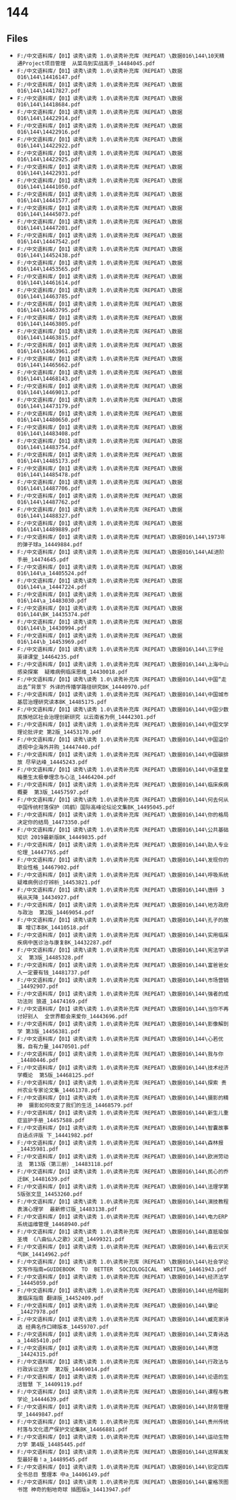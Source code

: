 # 144

## Files

- `F:/中文语料库/【01】读秀\读秀 1.0\读秀补充库（REPEAT）\数据016\144\10天精通Project项目管理  从菜鸟到实战高手_14484045.pdf`
- `F:/中文语料库/【01】读秀\读秀 1.0\读秀补充库（REPEAT）\数据016\144\14416147.pdf`
- `F:/中文语料库/【01】读秀\读秀 1.0\读秀补充库（REPEAT）\数据016\144\14417827.pdf`
- `F:/中文语料库/【01】读秀\读秀 1.0\读秀补充库（REPEAT）\数据016\144\14418684.pdf`
- `F:/中文语料库/【01】读秀\读秀 1.0\读秀补充库（REPEAT）\数据016\144\14422914.pdf`
- `F:/中文语料库/【01】读秀\读秀 1.0\读秀补充库（REPEAT）\数据016\144\14422916.pdf`
- `F:/中文语料库/【01】读秀\读秀 1.0\读秀补充库（REPEAT）\数据016\144\14422922.pdf`
- `F:/中文语料库/【01】读秀\读秀 1.0\读秀补充库（REPEAT）\数据016\144\14422925.pdf`
- `F:/中文语料库/【01】读秀\读秀 1.0\读秀补充库（REPEAT）\数据016\144\14422931.pdf`
- `F:/中文语料库/【01】读秀\读秀 1.0\读秀补充库（REPEAT）\数据016\144\14441050.pdf`
- `F:/中文语料库/【01】读秀\读秀 1.0\读秀补充库（REPEAT）\数据016\144\14441577.pdf`
- `F:/中文语料库/【01】读秀\读秀 1.0\读秀补充库（REPEAT）\数据016\144\14445073.pdf`
- `F:/中文语料库/【01】读秀\读秀 1.0\读秀补充库（REPEAT）\数据016\144\14447201.pdf`
- `F:/中文语料库/【01】读秀\读秀 1.0\读秀补充库（REPEAT）\数据016\144\14447542.pdf`
- `F:/中文语料库/【01】读秀\读秀 1.0\读秀补充库（REPEAT）\数据016\144\14452438.pdf`
- `F:/中文语料库/【01】读秀\读秀 1.0\读秀补充库（REPEAT）\数据016\144\14453565.pdf`
- `F:/中文语料库/【01】读秀\读秀 1.0\读秀补充库（REPEAT）\数据016\144\14461614.pdf`
- `F:/中文语料库/【01】读秀\读秀 1.0\读秀补充库（REPEAT）\数据016\144\14463785.pdf`
- `F:/中文语料库/【01】读秀\读秀 1.0\读秀补充库（REPEAT）\数据016\144\14463795.pdf`
- `F:/中文语料库/【01】读秀\读秀 1.0\读秀补充库（REPEAT）\数据016\144\14463805.pdf`
- `F:/中文语料库/【01】读秀\读秀 1.0\读秀补充库（REPEAT）\数据016\144\14463815.pdf`
- `F:/中文语料库/【01】读秀\读秀 1.0\读秀补充库（REPEAT）\数据016\144\14463961.pdf`
- `F:/中文语料库/【01】读秀\读秀 1.0\读秀补充库（REPEAT）\数据016\144\14465662.pdf`
- `F:/中文语料库/【01】读秀\读秀 1.0\读秀补充库（REPEAT）\数据016\144\14468143.pdf`
- `F:/中文语料库/【01】读秀\读秀 1.0\读秀补充库（REPEAT）\数据016\144\14469013.pdf`
- `F:/中文语料库/【01】读秀\读秀 1.0\读秀补充库（REPEAT）\数据016\144\14473179.pdf`
- `F:/中文语料库/【01】读秀\读秀 1.0\读秀补充库（REPEAT）\数据016\144\14480650.pdf`
- `F:/中文语料库/【01】读秀\读秀 1.0\读秀补充库（REPEAT）\数据016\144\14483408.pdf`
- `F:/中文语料库/【01】读秀\读秀 1.0\读秀补充库（REPEAT）\数据016\144\14483754.pdf`
- `F:/中文语料库/【01】读秀\读秀 1.0\读秀补充库（REPEAT）\数据016\144\14485173.pdf`
- `F:/中文语料库/【01】读秀\读秀 1.0\读秀补充库（REPEAT）\数据016\144\14485478.pdf`
- `F:/中文语料库/【01】读秀\读秀 1.0\读秀补充库（REPEAT）\数据016\144\14487706.pdf`
- `F:/中文语料库/【01】读秀\读秀 1.0\读秀补充库（REPEAT）\数据016\144\14487762.pdf`
- `F:/中文语料库/【01】读秀\读秀 1.0\读秀补充库（REPEAT）\数据016\144\14488327.pdf`
- `F:/中文语料库/【01】读秀\读秀 1.0\读秀补充库（REPEAT）\数据016\144\14489889.pdf`
- `F:/中文语料库/【01】读秀\读秀 1.0\读秀补充库（REPEAT）\数据016\144\1973年的弹子球a_14449884.pdf`
- `F:/中文语料库/【01】读秀\读秀 1.0\读秀补充库（REPEAT）\数据016\144\AE进阶手册_14474645.pdf`
- `F:/中文语料库/【01】读秀\读秀 1.0\读秀补充库（REPEAT）\数据016\144\a_14405524.pdf`
- `F:/中文语料库/【01】读秀\读秀 1.0\读秀补充库（REPEAT）\数据016\144\a_14447224.pdf`
- `F:/中文语料库/【01】读秀\读秀 1.0\读秀补充库（REPEAT）\数据016\144\a_14483030.pdf`
- `F:/中文语料库/【01】读秀\读秀 1.0\读秀补充库（REPEAT）\数据016\144\BK_14435374.pdf`
- `F:/中文语料库/【01】读秀\读秀 1.0\读秀补充库（REPEAT）\数据016\144\b_14430994.pdf`
- `F:/中文语料库/【01】读秀\读秀 1.0\读秀补充库（REPEAT）\数据016\144\b_14453969.pdf`
- `F:/中文语料库/【01】读秀\读秀 1.0\读秀补充库（REPEAT）\数据016\144\三字经 英译课堂_14464235.pdf`
- `F:/中文语料库/【01】读秀\读秀 1.0\读秀补充库（REPEAT）\数据016\144\上海中山感染探案  疑难病例临床思维_14430018.pdf`
- `F:/中文语料库/【01】读秀\读秀 1.0\读秀补充库（REPEAT）\数据016\144\中国“走出去”背景下 外译的传播学路径研究BK_14440970.pdf`
- `F:/中文语料库/【01】读秀\读秀 1.0\读秀补充库（REPEAT）\数据016\144\中国城市基层治理研究读本BK_14485175.pdf`
- `F:/中文语料库/【01】读秀\读秀 1.0\读秀补充库（REPEAT）\数据016\144\中国少数民族地区社会治理创新研究 以云南省为例_14442301.pdf`
- `F:/中文语料库/【01】读秀\读秀 1.0\读秀补充库（REPEAT）\数据016\144\中国文学理论批评史 第2版_14453170.pdf`
- `F:/中文语料库/【01】读秀\读秀 1.0\读秀补充库（REPEAT）\数据016\144\中国溢价 透视中企海外并购_14447440.pdf`
- `F:/中文语料库/【01】读秀\读秀 1.0\读秀补充库（REPEAT）\数据016\144\中国碳排放 尽早达峰_14445243.pdf`
- `F:/中文语料库/【01】读秀\读秀 1.0\读秀补充库（REPEAT）\数据016\144\中道皇皇  梅墨生太极拳理念与心法_14464204.pdf`
- `F:/中文语料库/【01】读秀\读秀 1.0\读秀补充库（REPEAT）\数据016\144\临床疾病概要  第3版_14457597.pdf`
- `F:/中文语料库/【01】读秀\读秀 1.0\读秀补充库（REPEAT）\数据016\144\何去何从 中国传统村落保护（鸣鹤）国际高峰论坛论文集BK_14495045.pdf`
- `F:/中文语料库/【01】读秀\读秀 1.0\读秀补充库（REPEAT）\数据016\144\你的格局决定你的结局_14473350.pdf`
- `F:/中文语料库/【01】读秀\读秀 1.0\读秀补充库（REPEAT）\数据016\144\公共基础知识 2019最新版BK_14449835.pdf`
- `F:/中文语料库/【01】读秀\读秀 1.0\读秀补充库（REPEAT）\数据016\144\助人专业伦理_14447765.pdf`
- `F:/中文语料库/【01】读秀\读秀 1.0\读秀补充库（REPEAT）\数据016\144\发现你的职业性格_14467902.pdf`
- `F:/中文语料库/【01】读秀\读秀 1.0\读秀补充库（REPEAT）\数据016\144\呼吸系统疑难病例诊疗辨析_14453821.pdf`
- `F:/中文语料库/【01】读秀\读秀 1.0\读秀补充库（REPEAT）\数据016\144\唐砖 3 祸从天降_14434927.pdf`
- `F:/中文语料库/【01】读秀\读秀 1.0\读秀补充库（REPEAT）\数据016\144\地方政府与政治  第2版_14469054.pdf`
- `F:/中文语料库/【01】读秀\读秀 1.0\读秀补充库（REPEAT）\数据016\144\孔子的故事 增订本BK_14410518.pdf`
- `F:/中文语料库/【01】读秀\读秀 1.0\读秀补充库（REPEAT）\数据016\144\实用临床疾病中医诊治与康复BK_14432287.pdf`
- `F:/中文语料库/【01】读秀\读秀 1.0\读秀补充库（REPEAT）\数据016\144\宪法学讲义  第3版_14485328.pdf`
- `F:/中文语料库/【01】读秀\读秀 1.0\读秀补充库（REPEAT）\数据016\144\富爸爸女人一定要有钱_14481737.pdf`
- `F:/中文语料库/【01】读秀\读秀 1.0\读秀补充库（REPEAT）\数据016\144\市场营销_14492907.pdf`
- `F:/中文语料库/【01】读秀\读秀 1.0\读秀补充库（REPEAT）\数据016\144\强者的成功法则 狼道_14474169.pdf`
- `F:/中文语料库/【01】读秀\读秀 1.0\读秀补充库（REPEAT）\数据016\144\当你不再讨好别人  全世界都会来爱你_14443696.pdf`
- `F:/中文语料库/【01】读秀\读秀 1.0\读秀补充库（REPEAT）\数据016\144\影像解剖学 第3版_14456381.pdf`
- `F:/中文语料库/【01】读秀\读秀 1.0\读秀补充库（REPEAT）\数据016\144\心若优雅，自有力量_14470501.pdf`
- `F:/中文语料库/【01】读秀\读秀 1.0\读秀补充库（REPEAT）\数据016\144\我与你_14480446.pdf`
- `F:/中文语料库/【01】读秀\读秀 1.0\读秀补充库（REPEAT）\数据016\144\技术经济学概论  第5版_14468125.pdf`
- `F:/中文语料库/【01】读秀\读秀 1.0\读秀补充库（REPEAT）\数据016\144\探索 贵州农业专家论文集_14461378.pdf`
- `F:/中文语料库/【01】读秀\读秀 1.0\读秀补充库（REPEAT）\数据016\144\摄影的精神  摄影如何改变了我们的生活_14468579.pdf`
- `F:/中文语料库/【01】读秀\读秀 1.0\读秀补充库（REPEAT）\数据016\144\新生儿重症监护手册_14457588.pdf`
- `F:/中文语料库/【01】读秀\读秀 1.0\读秀补充库（REPEAT）\数据016\144\智囊故事 白话点评版 下_14441982.pdf`
- `F:/中文语料库/【01】读秀\读秀 1.0\读秀补充库（REPEAT）\数据016\144\森林报_14435981.pdf`
- `F:/中文语料库/【01】读秀\读秀 1.0\读秀补充库（REPEAT）\数据016\144\欧洲劳动法  第13版（第三册）_14483118.pdf`
- `F:/中文语料库/【01】读秀\读秀 1.0\读秀补充库（REPEAT）\数据016\144\民心的乔迁BK_14481639.pdf`
- `F:/中文语料库/【01】读秀\读秀 1.0\读秀补充库（REPEAT）\数据016\144\法理学第5版张文显_14453260.pdf`
- `F:/中文语料库/【01】读秀\读秀 1.0\读秀补充库（REPEAT）\数据016\144\演技教程  表演心理学  最新修订版_14483138.pdf`
- `F:/中文语料库/【01】读秀\读秀 1.0\读秀补充库（REPEAT）\数据016\144\电力ERP系统运维管理_14468940.pdf`
- `F:/中文语料库/【01】读秀\读秀 1.0\读秀补充库（REPEAT）\数据016\144\直抵瑜伽圣境 《八曲仙人之歌》义疏_14499321.pdf`
- `F:/中文语料库/【01】读秀\读秀 1.0\读秀补充库（REPEAT）\数据016\144\看云识天气BK_14414962.pdf`
- `F:/中文语料库/【01】读秀\读秀 1.0\读秀补充库（REPEAT）\数据016\144\社会学论文写作指南=GUIDEBOOK  TO  BETTER  SOCIOLOGICAL  WRITING_14461943.pdf`
- `F:/中文语料库/【01】读秀\读秀 1.0\读秀补充库（REPEAT）\数据016\144\经济法学_14445059.pdf`
- `F:/中文语料库/【01】读秀\读秀 1.0\读秀补充库（REPEAT）\数据016\144\经颅磁刺激临床指南 翻译版_14452409.pdf`
- `F:/中文语料库/【01】读秀\读秀 1.0\读秀补充库（REPEAT）\数据016\144\肇论_14427978.pdf`
- `F:/中文语料库/【01】读秀\读秀 1.0\读秀补充库（REPEAT）\数据016\144\臧克家诗选 经典名作口碑版本_14459707.pdf`
- `F:/中文语料库/【01】读秀\读秀 1.0\读秀补充库（REPEAT）\数据016\144\艾青诗选a_14485410.pdf`
- `F:/中文语料库/【01】读秀\读秀 1.0\读秀补充库（REPEAT）\数据016\144\茶馆_14424315.pdf`
- `F:/中文语料库/【01】读秀\读秀 1.0\读秀补充库（REPEAT）\数据016\144\行政法与行政诉讼法学  第2版_14469014.pdf`
- `F:/中文语料库/【01】读秀\读秀 1.0\读秀补充库（REPEAT）\数据016\144\论语的生活智慧 下_14409119.pdf`
- `F:/中文语料库/【01】读秀\读秀 1.0\读秀补充库（REPEAT）\数据016\144\课程与教学论_14444639.pdf`
- `F:/中文语料库/【01】读秀\读秀 1.0\读秀补充库（REPEAT）\数据016\144\财务管理学_14449847.pdf`
- `F:/中文语料库/【01】读秀\读秀 1.0\读秀补充库（REPEAT）\数据016\144\贵州传统村落与文化遗产保护文论集BK_14466881.pdf`
- `F:/中文语料库/【01】读秀\读秀 1.0\读秀补充库（REPEAT）\数据016\144\运动生物力学 第4版_14485445.pdf`
- `F:/中文语料库/【01】读秀\读秀 1.0\读秀补充库（REPEAT）\数据016\144\这样画发型最好看！a_14489545.pdf`
- `F:/中文语料库/【01】读秀\读秀 1.0\读秀补充库（REPEAT）\数据016\144\钦定四库全书总目 整理本 中a_14406149.pdf`
- `F:/中文语料库/【01】读秀\读秀 1.0\读秀补充库（REPEAT）\数据016\144\霍格茨图书馆 神奇的魁地奇球 插图版a_14413947.pdf`
